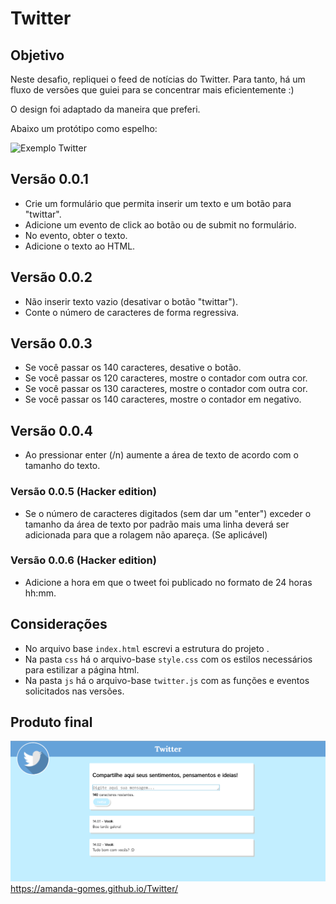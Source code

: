 # Twitter

## Objetivo

Neste desafio, repliquei o feed de notícias do Twitter. Para tanto, há um fluxo de versões que guiei para se concentrar mais eficientemente :)

O design foi adaptado da maneira que preferi.

Abaixo um protótipo como espelho:

![Exemplo Twitter](https://media.giphy.com/media/3ov9jP4RIGQCUQOScg/giphy.gif)

## Versão 0.0.1
- Crie um formulário que permita inserir um texto e um botão para "twittar".
- Adicione um evento de click ao botão ou de submit no formulário.
- No evento, obter o texto.
- Adicione o texto ao HTML.

## Versão 0.0.2
- Não inserir texto vazio (desativar o botão "twittar").
- Conte o número de caracteres de forma regressiva.

## Versão 0.0.3
- Se você passar os 140 caracteres, desative o botão.
- Se você passar os 120 caracteres, mostre o contador com outra cor.
- Se você passar os 130 caracteres, mostre o contador com outra cor.
- Se você passar os 140 caracteres, mostre o contador em negativo.

## Versão 0.0.4
- Ao pressionar enter (/n) aumente a área de texto de acordo com o tamanho do texto.

### Versão 0.0.5 (Hacker edition)
- Se o número de caracteres digitados (sem dar um "enter") exceder o tamanho da área de texto por padrão mais uma linha deverá ser adicionada para que a rolagem não apareça. (Se aplicável)

### Versão 0.0.6 (Hacker edition)
- Adicione a hora em que o tweet foi publicado no formato de 24 horas hh:mm.

## Considerações

* No arquivo base `index.html` escrevi a estrutura do projeto .
* Na pasta `css` há o arquivo-base `style.css` com os estilos necessários para estilizar a página html.
* Na pasta `js` há o arquivo-base `twitter.js` com as funções e eventos solicitados nas versões.

## Produto final
![Página Inicial](img/tela_inicial.png)
https://amanda-gomes.github.io/Twitter/
